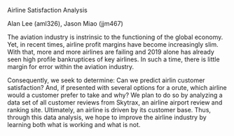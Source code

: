 Airline Satisfaction Analysis

Alan Lee (aml326), Jason Miao (jjm467)

The aviation industry is instrinsic to the functioning of the global economy. Yet, in recent times, airline profit margins have become increasingly slim. With that, more and more airlines are failing and 2019 alone has already seen high profile bankruptices of key airlines. In such a time, there is little margin for error within the aviation industry.

Consequently, we seek to determine: Can we predict airlin customer satisfaction? And, if presented with several options for a orute, which airline would a customer prefer to take and why? We plan to do so by analyzing a data set of all customer reviews from Skytrax, an airline airport review and ranking site. Ultimately, an airline is driven by its customer base. Thus, through this data analysis, we hope to improve the airline industry by learning both what is working and what is not.
